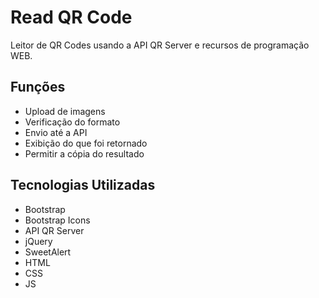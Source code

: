 # Read QR Code

Leitor de QR Codes usando a API QR Server e recursos de programação WEB.

## Funções

- Upload de imagens
- Verificação do formato
- Envio até a API
- Exibição do que foi retornado
- Permitir a cópia do resultado

## Tecnologias Utilizadas

- Bootstrap
- Bootstrap Icons
- API QR Server
- jQuery
- SweetAlert
- HTML
- CSS
- JS